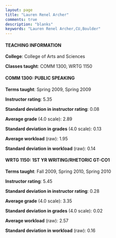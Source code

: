 ```yaml
---
layout: page
title: "Lauren Renel Archer" 
comments: true
description: "blanks"
keywords: "Lauren Renel Archer,CU,Boulder"
---
```

<head>
<script src="https://ajax.googleapis.com/ajax/libs/jquery/2.1.3/jquery.min.js"></script>
<script src="https://dl.dropboxusercontent.com/s/pc42nxpaw1ea4o9/highcharts.js?dl=0"></script>
<!-- <script src="../assets/js/highcharts.js"></script> -->
<style type="text/css">@font-face {
	font-family: "Bebas Neue";
	src: url(https://www.filehosting.org/file/details/544349/BebasNeue Regular.otf) format("opentype");
	}
	h1.Bebas { 
		font-family: "Bebas Neue", Verdana, Tahoma;
	}
</style>
</head>
	   
#### TEACHING INFORMATION

**College**: College of Arts and Sciences

**Classes taught**: COMM 1300, WRTG 1150

#### COMM 1300: PUBLIC SPEAKING

**Terms taught**: Spring 2009, Spring 2009

**Instructor rating**: 5.35

**Standard deviation in instructor rating**: 0.08

**Average grade** (4.0 scale): 2.89

**Standard deviation in grades** (4.0 scale): 0.13

**Average workload** (raw): 1.95

**Standard deviation in workload** (raw): 0.14

#### WRTG 1150: 1ST YR WRITING/RHETORIC GT-CO1

**Terms taught**: Fall 2009, Spring 2010, Spring 2010

**Instructor rating**: 5.45

**Standard deviation in instructor rating**: 0.28

**Average grade** (4.0 scale): 3.35

**Standard deviation in grades** (4.0 scale): 0.02

**Average workload** (raw): 2.57

**Standard deviation in workload** (raw): 0.16

